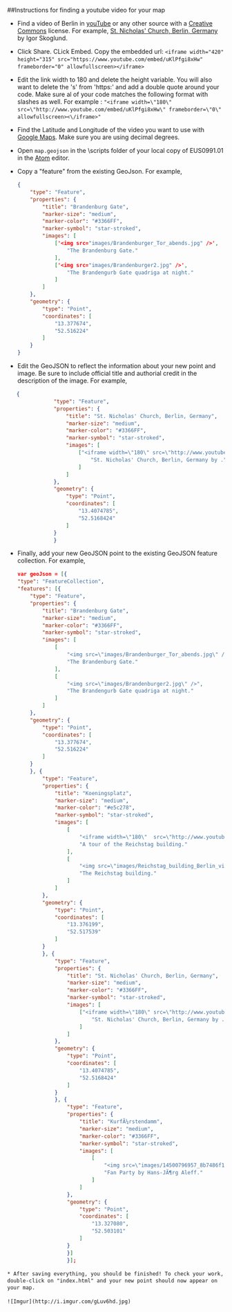 ##Instructions for finding a youtube video for your map

* Find a video of Berlin in [youTube](https://www.youtube.com/) or any other source with a [Creative Commons](http://creativecommons.org/) license. For example, [St. Nicholas' Church, Berlin, Germany](https://www.youtube.com/watch?v=uKlPfgi8xHw) by Igor Skoglund.

* Click Share.  CLick Embed.  Copy the embedded url: ```<iframe width="420" height="315" src="https://www.youtube.com/embed/uKlPfgi8xHw" frameborder="0" allowfullscreen></iframe>```

* Edit the link width to 180 and delete the height variable.  You will also want to delete the 's' from 'https:' and add a double quote around your code.  Make sure al of your code matches the following format with slashes as well.  For example : ```"<iframe width=\"180\" src=\"http://www.youtube.com/embed/uKlPfgi8xHw\" frameborder=\"0\" allowfullscreen><\/iframe>"```

* Find the Latitude and Longitude of the video you want to use with [Google Maps](https://www.google.com/maps/place/St+Nicholas'+Church,+10178+Berlin,+Germany/@52.5168424,13.4074785,17z/data=!3m1!4b1!4m2!3m1!1s0x47a84e20c2c2a4a7:0x73bc4247163b5be8).  Make sure you are using decimal degrees.

* Open ```map.geojson``` in the \scripts folder of your local copy of EUS0991.01 in the [Atom](https://atom.io/) editor.

* Copy a "feature" from the existing GeoJson. For example,
    ```json
    {
		"type": "Feature",
		"properties": {
			"title": "Brandenburg Gate",
			"marker-size": "medium",
			"marker-color": "#3366FF",
			"marker-symbol": "star-stroked",
			"images": [
				['<img src="images/Brandenburger_Tor_abends.jpg" />',
					"The Brandenburg Gate."
				],
				['<img src="images/Brandenburger2.jpg" />',
					"The Brandengurb Gate quadriga at night."
				]
			]
		},
		"geometry": {
			"type": "Point",
			"coordinates": [
				"13.377674",
				"52.516224"
			]
		}
	}
	```
* Edit the GeoJSON to reflect the information about your new point and image. Be sure to include official title and authorial credit in the description of the image. For example,

 ```json
    {
				"type": "Feature",
				"properties": {
					"title": "St. Nicholas' Church, Berlin, Germany",
					"marker-size": "medium",
					"marker-color": "#3366FF",
					"marker-symbol": "star-stroked",
					"images": [
						["<iframe width=\"180\" src=\"http://www.youtube.com/embed/uKlPfgi8xHw\" frameborder=\"0\" allowfullscreen><\/iframe>",
							"St. Nicholas' Church, Berlin, Germany by ."
						]
					]
				},
				"geometry": {
					"type": "Point",
					"coordinates": [
						"13.4074785",
						"52.5168424"
					]
				}
				}
```
* Finally, add your new GeoJSON point to the existing GeoJSON feature collection. For example,

    ```JSON
   var geoJson = [{
	"type": "FeatureCollection",
	"features": [{
		"type": "Feature",
		"properties": {
			"title": "Brandenburg Gate",
			"marker-size": "medium",
			"marker-color": "#3366FF",
			"marker-symbol": "star-stroked",
			"images": [
				[
					"<img src=\"images/Brandenburger_Tor_abends.jpg\" />",
					"The Brandenburg Gate."
				],
				[
					"<img src=\"images/Brandenburger2.jpg\" />",
					"The Brandengurb Gate quadriga at night."
				]
			]
		},
		"geometry": {
			"type": "Point",
			"coordinates": [
				"13.377674",
				"52.516224"
			]
		}
		}, {
			"type": "Feature",
			"properties": {
				"title": "Koeningsplatz",
				"marker-size": "medium",
				"marker-color": "#e5c278",
				"marker-symbol": "star-stroked",
				"images": [
					[
						"<iframe width=\"180\"  src=\"http://www.youtube.com/embed/cklBBshc_uQ?rel=0\" frameborder=\"0\" allowfullscreen><\/iframe>",
						"A tour of the Reichstag building."
					],
					[
						"<img src=\"images/Reichstag_building_Berlin_view_from_west_before_sunset.jpg\" />",
						"The Reichstag building."
					]
				]
			},
			"geometry": {
				"type": "Point",
				"coordinates": [
					"13.376199",
					"52.517539"
				]
			}
			}, {
				"type": "Feature",
				"properties": {
					"title": "St. Nicholas' Church, Berlin, Germany",
					"marker-size": "medium",
					"marker-color": "#3366FF",
					"marker-symbol": "star-stroked",
					"images": [
						["<iframe width=\"180\" src=\"http://www.youtube.com/embed/uKlPfgi8xHw\" frameborder=\"0\" allowfullscreen><\/iframe>",
							"St. Nicholas' Church, Berlin, Germany by ."
						]
					]
				},
				"geometry": {
					"type": "Point",
					"coordinates": [
						"13.4074785",
						"52.5168424"
					]
				}
				}, {
					"type": "Feature",
					"properties": {
						"title": "KurfÃ¼rstendamm",
						"marker-size": "medium",
						"marker-color": "#3366FF",
						"marker-symbol": "star-stroked",
						"images": [
							[
								"<img src=\"images/14500796957_8b7486f127_q.jpg\" />",
								"Fan Party by Hans-JÃ¶rg Aleff."
							]
						]
					},
					"geometry": {
						"type": "Point",
						"coordinates": [
							"13.327080",
							"52.503101"
						]
					}
					}]
					}];

```
* After saving everything, you should be finished! To check your work, double-click on "index.html" and your new point should now appear on your map.

![Imgur](http://i.imgur.com/gLuv6hd.jpg)
